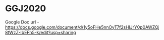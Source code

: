 # GGJ2020

Google Doc url - https://docs.google.com/document/d/1y5oFHe5nnOyT7f2sHlJrY0p0AWZQj8tWzZ-IbEFh5-k/edit?usp=sharing
